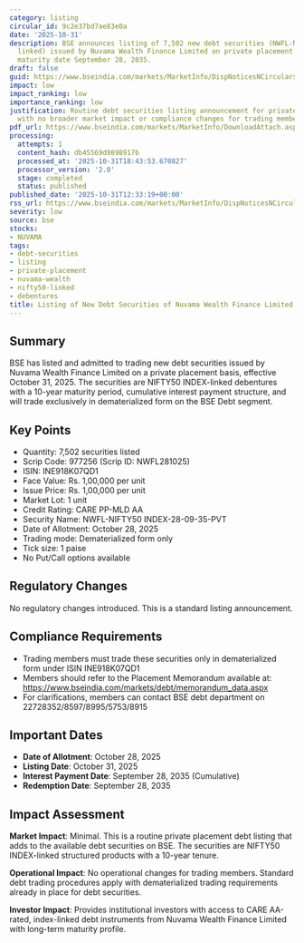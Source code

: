 ```yaml
---
category: listing
circular_id: 9c2e37bd7ae83e0a
date: '2025-10-31'
description: BSE announces listing of 7,502 new debt securities (NWFL-NIFTY50 INDEX
  linked) issued by Nuvama Wealth Finance Limited on private placement basis, with
  maturity date September 28, 2035.
draft: false
guid: https://www.bseindia.com/markets/MarketInfo/DispNoticesNCirculars.aspx?Noticeid={F30CE517-98B7-4421-BCB6-4114B9E06787}&noticeno=20251031-40&dt=10/31/2025&icount=40&totcount=66&flag=0
impact: low
impact_ranking: low
importance_ranking: low
justification: Routine debt securities listing announcement for private placement
  with no broader market impact or compliance changes for trading members.
pdf_url: https://www.bseindia.com/markets/MarketInfo/DownloadAttach.aspx?id=20251031-40&attachedId=
processing:
  attempts: 1
  content_hash: db45569d9898917b
  processed_at: '2025-10-31T18:43:53.670827'
  processor_version: '2.0'
  stage: completed
  status: published
published_date: '2025-10-31T12:33:19+00:00'
rss_url: https://www.bseindia.com/markets/MarketInfo/DispNoticesNCirculars.aspx?Noticeid={F30CE517-98B7-4421-BCB6-4114B9E06787}&noticeno=20251031-40&dt=10/31/2025&icount=40&totcount=66&flag=0
severity: low
source: bse
stocks:
- NUVAMA
tags:
- debt-securities
- listing
- private-placement
- nuvama-wealth
- nifty50-linked
- debentures
title: Listing of New Debt Securities of Nuvama Wealth Finance Limited
---
```


## Summary

BSE has listed and admitted to trading new debt securities issued by Nuvama Wealth Finance Limited on a private placement basis, effective October 31, 2025. The securities are NIFTY50 INDEX-linked debentures with a 10-year maturity period, cumulative interest payment structure, and will trade exclusively in dematerialized form on the BSE Debt segment.

## Key Points

- Quantity: 7,502 securities listed
- Scrip Code: 977256 (Scrip ID: NWFL281025)
- ISIN: INE918K07QD1
- Face Value: Rs. 1,00,000 per unit
- Issue Price: Rs. 1,00,000 per unit
- Market Lot: 1 unit
- Credit Rating: CARE PP-MLD AA
- Security Name: NWFL-NIFTY50 INDEX-28-09-35-PVT
- Date of Allotment: October 28, 2025
- Trading mode: Dematerialized form only
- Tick size: 1 paise
- No Put/Call options available

## Regulatory Changes

No regulatory changes introduced. This is a standard listing announcement.

## Compliance Requirements

- Trading members must trade these securities only in dematerialized form under ISIN INE918K07QD1
- Members should refer to the Placement Memorandum available at: https://www.bseindia.com/markets/debt/memorandum_data.aspx
- For clarifications, members can contact BSE debt department on 22728352/8597/8995/5753/8915

## Important Dates

- **Date of Allotment**: October 28, 2025
- **Listing Date**: October 31, 2025
- **Interest Payment Date**: September 28, 2035 (Cumulative)
- **Redemption Date**: September 28, 2035

## Impact Assessment

**Market Impact**: Minimal. This is a routine private placement debt listing that adds to the available debt securities on BSE. The securities are NIFTY50 INDEX-linked structured products with a 10-year tenure.

**Operational Impact**: No operational changes for trading members. Standard debt trading procedures apply with dematerialized trading requirements already in place for debt securities.

**Investor Impact**: Provides institutional investors with access to CARE AA-rated, index-linked debt instruments from Nuvama Wealth Finance Limited with long-term maturity profile.
